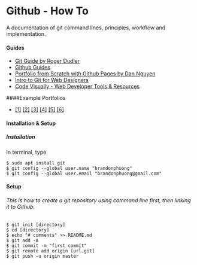 # Github - How To 
A documentation of git command lines, principles, workflow and implementation.
#### Guides  
* [Git Guide by Roger Dudler](http://rogerdudler.github.io/git-guide/)
* [Github Guides](https://guides.github.com/)
* [Portfolio from Scratch with Github Pages by Dan Nguyen](http://dannguyen.github.io/github-for-portfolios/)
* [Intro to Git for Web Designers](http://www.webdesignerdepot.com/2009/03/intro-to-git-for-web-designers/)
* [Code Visually - Web Developer Tools & Resources](http://codevisually.com/)

####Example Portfolios
* [[1]](http://timmyomahony.com/) [[2]](http://www.exomel.com/en) [[3]](http://denisechandler.com/) [[4]](http://matthewlettini.com/) [[5]](http://hautmonde.ca/) [[6]](http://www.baylesdev.com/)

#### Installation & Setup   
##### Installation  
In terminal, type 
~~~~  
$ sudo apt install git  
$ git config --global user.name "brandonphuong"  
$ git config --global user.email "brandonphuong@gmail.com"
~~~~
#### Setup   
###### This is how to create a git repository using command line first, then linking it to Github.   
~~~~
$ git init [directory] 
$ cd [directory]  
$ echo "# comments" >> README.md  
$ git add -A  
$ git commit -m "first commit"  
$ git remote add origin [url.git]  
$ git push -u origin master
~~~~ 